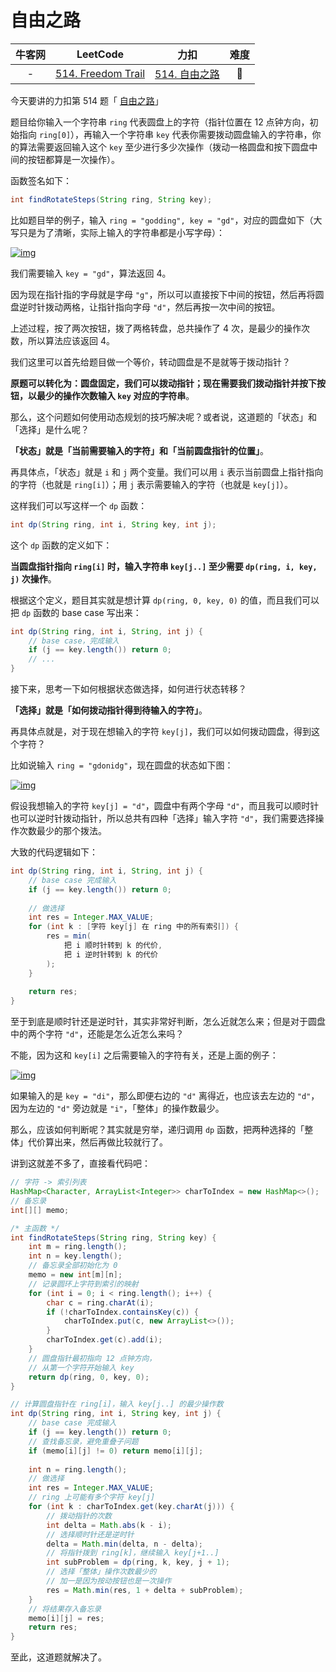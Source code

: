 # 自由之路

| 牛客网 |                           LeetCode                           |                             力扣                             | 难度 |
| :----: | :----------------------------------------------------------: | :----------------------------------------------------------: | :--: |
|   -    | [514. Freedom Trail](https://leetcode.com/problems/freedom-trail/) | [514. 自由之路](https://leetcode-cn.com/problems/freedom-trail/) |  🔴   |

今天要讲的力扣第 514 题「 [自由之路](https://leetcode-cn.com/problems/freedom-trail/)」

题目给你输入一个字符串 `ring` 代表圆盘上的字符（指针位置在 12 点钟方向，初始指向 `ring[0]`），再输入一个字符串 `key` 代表你需要拨动圆盘输入的字符串，你的算法需要返回输入这个 `key` 至少进行多少次操作（拨动一格圆盘和按下圆盘中间的按钮都算是一次操作）。

函数签名如下：

```java
int findRotateSteps(String ring, String key);
```

比如题目举的例子，输入 `ring = "godding", key = "gd"`，对应的圆盘如下（大写只是为了清晰，实际上输入的字符串都是小写字母）：

[![img](https://labuladong.github.io/algo/images/%e8%bd%ac%e7%9b%98/3.jpg)](https://labuladong.github.io/algo/images/转盘/3.jpg)

我们需要输入 `key = "gd"`，算法返回 4。

因为现在指针指的字母就是字母 `"g"`，所以可以直接按下中间的按钮，然后再将圆盘逆时针拨动两格，让指针指向字母 `"d"`，然后再按一次中间的按钮。

上述过程，按了两次按钮，拨了两格转盘，总共操作了 4 次，是最少的操作次数，所以算法应该返回 4。

我们这里可以首先给题目做一个等价，转动圆盘是不是就等于拨动指针？

**原题可以转化为：圆盘固定，我们可以拨动指针；现在需要我们拨动指针并按下按钮，以最少的操作次数输入 `key` 对应的字符串**。

那么，这个问题如何使用动态规划的技巧解决呢？或者说，这道题的「状态」和「选择」是什么呢？

**「状态」就是「当前需要输入的字符」和「当前圆盘指针的位置」**。

再具体点，「状态」就是 `i` 和 `j` 两个变量。我们可以用 `i` 表示当前圆盘上指针指向的字符（也就是 `ring[i]`）；用 `j` 表示需要输入的字符（也就是 `key[j]`）。

这样我们可以写这样一个 `dp` 函数：

```java
int dp(String ring, int i, String key, int j);
```

这个 `dp` 函数的定义如下：

**当圆盘指针指向 `ring[i]` 时，输入字符串 `key[j..]` 至少需要 `dp(ring, i, key, j)` 次操作**。

根据这个定义，题目其实就是想计算 `dp(ring, 0, key, 0)` 的值，而且我们可以把 `dp` 函数的 base case 写出来：

```java
int dp(String ring, int i, String, int j) {
    // base case，完成输入
    if (j == key.length()) return 0;
    // ...
}
```

接下来，思考一下如何根据状态做选择，如何进行状态转移？

**「选择」就是「如何拨动指针得到待输入的字符」**。

再具体点就是，对于现在想输入的字符 `key[j]`，我们可以如何拨动圆盘，得到这个字符？

比如说输入 `ring = "gdonidg"`，现在圆盘的状态如下图：

[![img](https://labuladong.github.io/algo/images/%e8%bd%ac%e7%9b%98/4.jpeg)](https://labuladong.github.io/algo/images/转盘/4.jpeg)

假设我想输入的字符 `key[j] = "d"`，圆盘中有两个字母 `"d"`，而且我可以顺时针也可以逆时针拨动指针，所以总共有四种「选择」输入字符 `"d"`，我们需要选择操作次数最少的那个拨法。

大致的代码逻辑如下：

```java
int dp(String ring, int i, String, int j) {
    // base case 完成输入
    if (j == key.length()) return 0;
    
    // 做选择
    int res = Integer.MAX_VALUE;
    for (int k : [字符 key[j] 在 ring 中的所有索引]) {
        res = min(
            把 i 顺时针转到 k 的代价,
            把 i 逆时针转到 k 的代价
        );
    }
    
    return res;
}
```

至于到底是顺时针还是逆时针，其实非常好判断，怎么近就怎么来；但是对于圆盘中的两个字符 `"d"`，还能是怎么近怎么来吗？

不能，因为这和 `key[i]` 之后需要输入的字符有关，还是上面的例子：

[![img](https://labuladong.github.io/algo/images/%e8%bd%ac%e7%9b%98/4.jpeg)](https://labuladong.github.io/algo/images/转盘/4.jpeg)

如果输入的是 `key = "di"`，那么即便右边的 `"d"` 离得近，也应该去左边的 `"d"`，因为左边的 `"d"` 旁边就是 `"i"`，「整体」的操作数最少。

那么，应该如何判断呢？其实就是穷举，递归调用 `dp` 函数，把两种选择的「整体」代价算出来，然后再做比较就行了。

讲到这就差不多了，直接看代码吧：

```java
// 字符 -> 索引列表
HashMap<Character, ArrayList<Integer>> charToIndex = new HashMap<>();
// 备忘录
int[][] memo;

/* 主函数 */
int findRotateSteps(String ring, String key) {
    int m = ring.length();
    int n = key.length();
    // 备忘录全部初始化为 0
    memo = new int[m][n];
    // 记录圆环上字符到索引的映射
    for (int i = 0; i < ring.length(); i++) {
        char c = ring.charAt(i);
        if (!charToIndex.containsKey(c)) {
            charToIndex.put(c, new ArrayList<>());
        }
        charToIndex.get(c).add(i);
    }
    // 圆盘指针最初指向 12 点钟方向，
    // 从第一个字符开始输入 key
    return dp(ring, 0, key, 0);
}

// 计算圆盘指针在 ring[i]，输入 key[j..] 的最少操作数
int dp(String ring, int i, String key, int j) {
    // base case 完成输入
    if (j == key.length()) return 0;
    // 查找备忘录，避免重叠子问题
    if (memo[i][j] != 0) return memo[i][j];
    
    int n = ring.length();
    // 做选择
    int res = Integer.MAX_VALUE;
    // ring 上可能有多个字符 key[j]
    for (int k : charToIndex.get(key.charAt(j))) {
        // 拨动指针的次数
        int delta = Math.abs(k - i);
        // 选择顺时针还是逆时针
        delta = Math.min(delta, n - delta);
        // 将指针拨到 ring[k]，继续输入 key[j+1..]
        int subProblem = dp(ring, k, key, j + 1);
        // 选择「整体」操作次数最少的
        // 加一是因为按动按钮也是一次操作
        res = Math.min(res, 1 + delta + subProblem);
    }
    // 将结果存入备忘录
    memo[i][j] = res;
    return res;
}
```

至此，这道题就解决了。